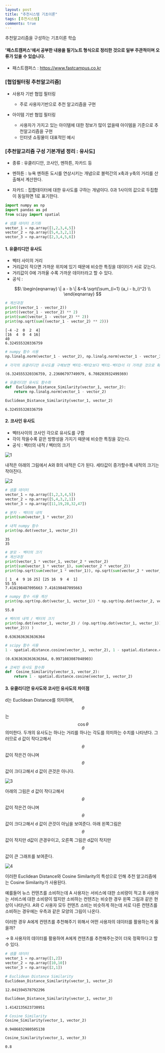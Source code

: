 ```yaml
---
layout: post
title: "추천시스템 기초이론"
tags: [추천시스템]
comments: true
---
```


추천알고리즘을 구성하는 기초이론 학습

#### '패스트캠퍼스'에서 공부한 내용을 필기노트 형식으로 정리한 것으로 일부 주관적이며 오류가 있을 수 있습니다.

- 패스트캠퍼스 : https://www.fastcampus.co.kr


### [협업필터링 추천알고리즘]

- 사용자 기반 협업 필터링
    - 주로 사용자기반으로 추천 알고리즘을 구현
    

- 아이템 기반 협업 필터링
    - 사용자가 가지고 있는 아이템에 대한 정보가 많이 없을때 아이템을 기준으로 추천알고리즘을 구현
    - 인터넷 쇼핑물이 대표적인 예시

### [추천알고리즘 구성 기본개념 정리 : 유사도]

- 종류 : 유클리디안, 코사인, 멘하튼, 자카드 등

- 멘하튼 : 뉴욕 멘하튼 도시를 연상시키는 개념으로 블럭간의 x축과 y축의 거리를 산출해서 계산한다.

- 자카드 : 집합데이터에 대한 유사도를 구하는 개념이다. 0과 1사이의 값으로 두집합이 동일하면 1로 표기한다.


```python
import numpy as np
import pandas as pd
from scipy import spatial
```


```python
# 샘플 데이터 초기화
vector_1 = np.array([1,2,3,4,5])
vector_2 = np.array([5,4,3,2,1])
vector_3 = np.array([2,3,4,5,6])
```

#### 1. 유클리디안 유사도
- 벡터 사이의 거리
- 거리값이 작으면 가까운 위치에 있기 때문에 비슷한 특징을 데이터가 서로 갖는다.
- 거리값이 0에 가까울 수록 가까운 데이터라고 할 수 있다.
- 공식 : 

$$\ \begin{eqnarray} \| a - b \| &=& \sqrt{\sum_{i=1} (a_i - b_i)^2} \\ \end{eqnarray} $$


```python
# 계산과정
print((vector_1 - vector_2))
print((vector_1 - vector_2) ** 2)
print(sum((vector_1 - vector_2) ** 2))
print(np.sqrt(sum((vector_1 - vector_2) ** 2)))
```

    [-4 -2  0  2  4]
    [16  4  0  4 16]
    40
    6.324555320336759
    


```python
# numpy 함수 사용
np.linalg.norm(vector_1 - vector_2), np.linalg.norm(vector_1 - vector_3), np.linalg.norm(vector_2 - vector_3)

# 각각의 유클리디안 유사도를 구해보면 벡터1-벡터2보다 벡터1-벡터3이 더 가까운 것으로 확인된다.
```




    (6.324555320336759, 2.23606797749979, 6.708203932499369)




```python
# 유클리디안 유사도 함수화
def  Euclidean_Distance_Similarity(vector_1, vector_2):
    return np.linalg.norm(vector_1 - vector_2)

Euclidean_Distance_Similarity(vector_1, vector_2)
```




    6.324555320336759



#### 2. 코사인 유사도
- 벡터사이의 코사인 각으로 유사도를 구함
- 각이 작을수록 같은 방향성을 가지기 때문에 비슷한 특징을 갖는다.
- 공식 : 벡터의 내적 /  벡터의 크기

![1](https://user-images.githubusercontent.com/41605276/51884941-b8aa9b80-23cc-11e9-8bd4-355b38e28540.png)

내적은 아래의 그림에서 A와 B의 내적은 C가 된다. 세타값이 증가할수록 내적의 크기는 작아진다.

![2](https://user-images.githubusercontent.com/41605276/51884955-c5c78a80-23cc-11e9-834d-cbae43295525.png)


```python
# 샘플 데이터
vector_1 = np.array([1,2,3,4,5])
vector_2 = np.array([5,4,3,2,1])
vector_3 = np.array([11,19,28,32,47])
```


```python
# 분자 - 벡터의 내적
print(sum(vector_1 * vector_2))

# 내적 numpy 함수
print(np.dot(vector_1, vector_2))
```

    35
    35
    


```python
# 분모 - 벡터의 크기
# 계산과정
print(vector_1 * vector_1, vector_2 * vector_2)
print(sum(vector_1 * vector_1), sum(vector_2 * vector_2))
print(np.sqrt(sum(vector_1 * vector_1)), np.sqrt(sum(vector_2 * vector_2)))
```

    [ 1  4  9 16 25] [25 16  9  4  1]
    55 55
    7.416198487095663 7.416198487095663
    


```python
# numpy 함수 사용 계산
print(np.sqrt(np.dot(vector_1, vector_1)) * np.sqrt(np.dot(vector_2, vector_2)))
```

    55.0
    


```python
# 벡터의 내적 / 벡터의 크기
print(np.dot(vector_1, vector_2) / (np.sqrt(np.dot(vector_1, vector_1)) * np.sqrt(np.dot(vector_2,
vector_2))) )
```

    0.6363636363636364
    


```python
# scipy 함수 사용
1 - spatial.distance.cosine(vector_1, vector_2), 1 - spatial.distance.cosine(vector_1, vector_3)
```




    (0.6363636363636364, 0.9971083087048903)




```python
# 코싸인 유사도 함수화
def  Cosine_Similarity(vector_1, vector_2):
    return 1 - spatial.distance.cosine(vector_1, vector_2)
```

#### 3. 유클리디안 유사도와 코사인 유사도의 차이점 

d는 Euclidean Distance를 의미하며,  $$\ \theta $$는 $$\ \cos\theta $$ 의미한다. 두개의 유사도는 하나는 거리를 하나는 각도를 의미하는 수치를 나타낸다. 그러므로 d 값이 작다고해서 $$\ \theta $$값이 작은건 아니며 $$\ \theta $$값이 크다고해서 d 값이 큰것은 아니다.

![3](https://user-images.githubusercontent.com/41605276/51884958-cc560200-23cc-11e9-85c3-95982754507e.png)

아래의 그림은 d 값이 작다고해서 $$\ \theta $$값이 작은건 아니며 $$\ \theta $$값이 크다고해서 d 값이 큰것이 아님을 보여준다. 아래 왼쪽그림은 $$\ \theta $$값이 작지만 d값이 큰경우이고, 오른쪽 그림은 d값이 작지만 $$\ \theta $$값이 큰 그래프를 보여준다.

![4](https://user-images.githubusercontent.com/41605276/51884971-d7a92d80-23cc-11e9-89af-ae2e76314b29.png)

이러한 Euclidean Distance와 Cosine Similarity의 특성으로 인해 추천 알고리즘에는 Cosine Similarity가 사용된다.

예를들어 뉴스 컨텐츠를 소비하는데 A 사용자는 서비스에 대한 소비량이 적고 B 사용자는 서비스에 대한 소비량이 많지만 소비하는 컨텐츠는 비슷한 경우 왼쪽 그림과 같은 현상이 나타난다. A와 C 사용자 모두 컨텐츠 소비는 비슷하게 하는데 서로 다른 컨텐츠를 소비하는 경우에는 우측과 같은 모양의 그림이 나온다.

이러한 경우 A에게 컨텐츠를 추천해주기 위해서 어떤 사용자의 데이터를 활용하는게 옳을까? 

-> B 사용자의 데이터를 활용하여 A에게 컨텐츠를 추천해주는것이 더욱 정확하다고 할 수 있다.


```python
# 샘플 데이터
vector_1 = np.array([1,2])
vector_2 = np.array([10,10])
vector_3 = np.array([2,1])
```


```python
# Euclidean Distance Similarity
Euclidean_Distance_Similarity(vector_1, vector_2)
```




    12.041594578792296




```python
Euclidean_Distance_Similarity(vector_1, vector_3)
```




    1.4142135623730951




```python
# Cosine Similarity
Cosine_Similarity(vector_1, vector_2)
```




    0.9486832980505138




```python
Cosine_Similarity(vector_1, vector_3)
```




    0.8


